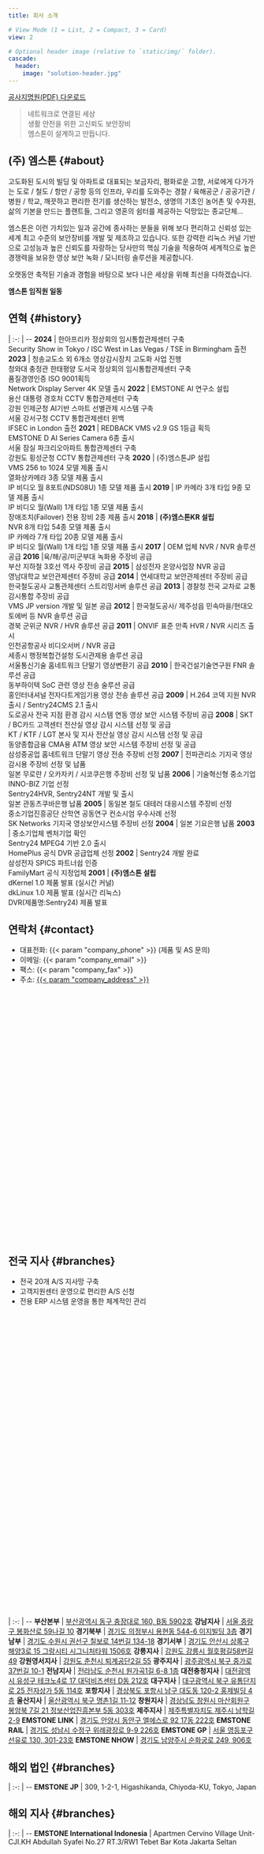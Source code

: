 ```yaml
---
title: 회사 소개

# View Mode (1 = List, 2 = Compact, 3 = Card)
view: 2

# Optional header image (relative to `static/img/` folder).
cascade:
  header:
    image: "solution-header.jpg"
---
```


[공사지명원(PDF) 다운로드](https://www.emstone.com/data/sales/ko/EMSTONE_2024공사지명원_20240509.pdf)


> 네트워크로 연결된 세상  
> 생활 안전을 위한 고신뢰도 보안장비  
> 엠스톤이 설계하고 만듭니다.

## (주) 엠스톤 {#about}

고도화된 도시의 빌딩 및 아파트로 대표되는 보금자리, 평화로운 고향, 서로에게 다가가는 도로 / 철도 / 항만 / 공항 등의 인프라, 우리를 도와주는 경찰 / 육해공군 / 공공기관 / 병원 / 학교, 깨끗하고 편리한 전기를 생산하는 발전소, 생명의 기초인 농어촌 및 수자원, 삶의 기본을 만드는 플랜트들, 그리고 영혼의 쉼터를 제공하는 덕망있는 종교단체...

엠스톤은 이런 가치있는 일과 공간에 종사하는 분들을 위해 보다 편리하고 신뢰성 있는 세계 최고 수준의 보안장비를 개발 및 제조하고 있습니다. 또한 강력한 리눅스 커널 기반으로 고성능과 높은 신뢰도를 자랑하는 당사만의 핵심 기술을 적용하여 세계적으로 높은 경쟁력을 보유한 영상 보안 녹화 / 모니터링 솔루션을 제공합니다.

오랫동안 축적된 기술과 경험을 바탕으로 보다 나은 세상을 위해 최선을 다하겠습니다.

**엠스톤 임직원 일동**

## 연혁 {#history}

 | 
:-: | --
**2024** | 한아프리카 정상회의 임시통합관제센터 구축<br> Security Show in Tokyo / ISC West in Las Vegas / TSE in Birmingham 출전
**2023** | 청송교도소 외 6개소 영상감시장치 고도화 사업 진행<br>청와대 충정관 한태평양 도서국 정상회의 임시통합관제센터 구축<br>품질경영인증 ISO 9001획득<br>Network Display Server 4K 모델 출시
**2022** | EMSTONE AI 연구소 설립<br>용산 대통령 경호처 CCTV 통합관제센터 구축<br>강원 인제군청 AI기반 스마트 선별관제 시스템 구축<br>서울 강서구청 CCTV 통합관제센터 윈백<br>IFSEC in London 출전
**2021** | REDBACK VMS v2.9 GS 1등급 획득<br>EMSTONE D AI Series Camera 6종 출시<br>서울 잠실 파크리오아파트 통합관제센터 구축<br>강원도 횡성군청 CCTV 통합관제센터 구축
**2020** | (주)엠스톤JP 설립<br>VMS 256 to 1024 모델 제품 출시<br>열화상카메라 3종 모델 제품 출시<br>IP 비디오 월 8포트(NDS08U) 1종 모델 제품 출시
**2019** | IP 카메라 3개 타입 9종 모델 제품 출시<br>IP 비디오 월(Wall) 1개 타입 1종 모델 제품 출시<br>장애조치(Failover) 전용 장비 2종 제품 출시
**2018** | **(주)엠스톤KR 설립**<br>NVR 8개 타입 54종 모델 제품 출시<br>IP 카메라 7개 타입 20종 모델 제품 출시<br>IP 비디오 월(Wall) 1개 타입 1종 모델 제품 출시
**2017** | OEM 업체 NVR / NVR 솔루션 공급
**2016** |육/해/공/미군부대 녹화용 주장비 공급<br>부산 지하철 3호선 역사 주장비 공급
**2015** | 삼성전자 온양사업장 NVR 공급<br>영남대학교 보안관제센터 주장비 공급
**2014** | 연세대학교 보안관제센터 주장비 공급<br>한국철도공사 교통관제센터 스트리밍서버 솔루션 공급
**2013** | 경찰청 전국 교차로 교통감시통합 주장비 공급<br>VMS JP version 개발 및 일본 공급
**2012** | 한국철도공사/ 제주성읍 민속마을/현대오토에버 등 NVR 솔루션 공급<br>경북 군위군 NVR / HVR 솔루션 공급
**2011** | ONVIF 표준 만족 HVR / NVR 시리즈 출시<br>인천공항공사 비디오서버 / NVR 공급<br>세종시 행정복합건설청 도시관제용 솔루션 공급<br>서울통신기술 홈네트워크 단말기 영상변환기 공급
**2010** | 한국건설기술연구원 FNR 솔루션 공급<br>동부하이텍 SoC 관련 영상 전송 술루션 공급<br>홍인터내셔널 전자다트게임기용 영상 전송 솔루션 공급
**2009** | H.264 코덱 지원 NVR 출시 / Sentry24CMS 2.1 출시<br>도로공사 전국 지점 환경 감시 시스템 연동 영상 보안 시스템 주장비 공급
**2008** | SKT / BC카드 고객센터 전산실 영상 감시 시스템 선정 및 공급<br>KT / KTF / LGT 본사 및 지사 전산실 영상 감시 시스템 선정 및 공급<br>동양종합금융 CMA용 ATM 영상 보안 시스템 주장비 선정 및 공급<br>삼성중공업 홈네트워크 단말기 영상 전송 주장비 선정
**2007** | 전파관리소 기지국 영상 감시용 주장비 선정 및 납품<br>일본 무로란 / 오카자키 / 시코쿠은행 주장비 선정 및 납품
**2006** | 기술혁신형 중소기업 INNO-BIZ 기업 선정<br>Sentry24HVR, Sentry24NT 개발 및 출시<br>일본 관동츠쿠바은행 납품
**2005** | 동일본 철도 대테러 대응시스템 주장비 선정<br>중소기업진흥공단 산학연 공동연구 컨소시엄 우수사례 선정<br>SK Networks 기지국 영상보안시스템 주장비 선정
**2004** | 일본 기요은행 납품
**2003** | 중소기업체 벤처기업 확인<br>Sentry24 MPEG4 기반 2.0 출시<br>HomePlus 공식 DVR 공급업체 선정
**2002** | Sentry24 개발 완료<br>삼성전자 SPICS 파트너쉽 인증<br>FamilyMart 공식 지정업체
**2001** | **(주)엠스톤 설립**<br>dKernel 1.0 제품 발표 (실시간 커널)<br>dkLinux 1.0 제품 발표 (실시간 리눅스)<br>DVR(제품명:Sentry24) 제품 발표

## 연락처 {#contact}

- 대표전화: {{< param "company_phone" >}} (제품 및 AS 문의)
- 이메일: {{< param "company_email" >}}
- 팩스: {{< param "company_fax" >}}
- 주소: [{{< param "company_address" >}}](https://naver.me/GJFQCIiN)

<script type="text/javascript" src="https://openapi.map.naver.com/openapi/v3/maps.js?ncpClientId=ugdu0l0lhf&callback=initMaps"></script>
<script>
  function initMaps() {
    initCompanyMap();
    initBranchMap();
  }
</script>

<div id="company-map" style="width:100%;height:500px;"></div>
<script>
  function initCompanyMap() {
    var map = new naver.maps.Map('company-map', {
      center: new naver.maps.LatLng(37.4844101022522, 126.893265600121),
      zoom: 16,
      zoomControl: true,
      scaleControl: false,
      logoControl: false,
      mapDataControl: false,
    });
    var marker = new naver.maps.Marker({
      map: map,
      position: map.getCenter(),
      title: '{{< param "company_address" >}}',
      clickable: true,
      draggable: false,
    });
    naver.maps.Event.addListener(marker, 'click', function() {
      window.open('https://naver.me/GJFQCIiN', '_blank');
    });
  }
</script>

## 전국 지사 {#branches}

- 전국 20개 A/S 지사망 구축
- 고객지원센터 운영으로 편리한 A/S 신청
- 전용 ERP 시스템 운영을 통한 체계적인 관리

<div id="branch-map" style="width:100%; height:600px"></div>
<script>
  function initBranchMap() {
    var map = new naver.maps.Map('branch-map', {
      center: new naver.maps.LatLng(35.46492657579976, 127.81048972306141),
      zoom: 7,
      zoomControl: true,
      scaleControl: false,
      logoControl: false,
      mapDataControl: false,
    });
    var branches = [
      {
        title: '부산본부',
        address: '부산광역시 동구 충장대로 160, B동 5902호',
        latlng: new naver.maps.LatLng(35.1160847, 129.0451184)
      },
      {
        title: '강남지사',
        address: '서울 중랑구 봉화산로 59나길 10',
        latlng: new naver.maps.LatLng(37.6107960, 127.1042533)
      },
      {
        title: '경기북부',
        address: '경기도 의정부시 용현동 544-6 이지빌딩 3층',
        latlng: new naver.maps.LatLng(37.7510873133029, 127.08225158692)
      },
      {
        title: '경기남부',
        address: '경기도 수원시 권선구 칠보로 14번길 134-18',
        latlng: new naver.maps.LatLng(37.2629117256969, 126.942075842681)
      },
      {
        title: '경기서부',
        address: '경기도 안산시 상록구 해양3로 15 그랑시티 시그니처타워 1506호',
        latlng: new naver.maps.LatLng(37.285844, 126.828304)
      },
      {
        title: '강릉지사',
        address: '강원도 강릉시 월호평길58번길 49',
        latlng: new naver.maps.LatLng(37.7423341304819, 128.941092005768)
      },
      {
        title: '강원영서지사',
        address: '강원도 춘천시 퇴계공단2길 55',
        latlng: new naver.maps.LatLng(37.8429083, 127.7375769)
      },
      {
        title: '광주지사',
        address: '광주광역시 북구 버들로 40 서광빌딩 2층',
        latlng: new naver.maps.LatLng(35.1602991, 126.9047373)
      },
      {
        title: '전남지사',
        address: '전라남도 순천시 원가곡1길 6-8 1층',
        latlng: new naver.maps.LatLng(34.9848948869031, 127.485635557558)
      },
      {
        title: '대전충청지사',
        address: '대전광역시 유성구 테크노4로 17 대덕비즈센터 D동 212호',
        latlng: new naver.maps.LatLng(36.4324105236722, 127.394988399765)
      },
      {
        title: '대구지사',
        address: '대구광역시 북구 유통단지로 25 전자상가 5동 114호',
        latlng: new naver.maps.LatLng(35.9059874027454, 128.605599780479)
      },
      {
        title: '포항지사',
        address: '경상북도 포항시 남구 대도동 120-2 홍제빌딩 4층',
        latlng: new naver.maps.LatLng(36.0155264392202, 129.36587360496)
      },
      {
        title: '울산지사',
        address: '울산광역시 북구 명촌1길 11-12',
        latlng: new naver.maps.LatLng(35.559595431881, 129.360273570116)
      },
      {
        title: '창원지사',
        address: '경상남도 창원시 마산회원구 봉암북 7길 21 정보산업진흥본부 5동 303호',
        latlng: new naver.maps.LatLng(35.2246964071696, 128.598326962526)
      },
      {
        title: '제주지사',
        address: '제주특별자치도 제주시 남학길 2-9',
        latlng: new naver.maps.LatLng(33.4627065, 126.5283146)
      },
      {
        title: 'EMSTONE LINK',
        address: '경기도 안양시 동안구 엘에스로 92 17동 222호',
        latlng: new naver.maps.LatLng(37.3716115335068, 126.95143075168)
      },
      { title: 'EMSTONE RAIL',
        address: '경기도 성남시 수정구 위례광장로 9-9 226호',
        latlng: new naver.maps.LatLng(37.4645205465071, 127.141135668958)
      },
      { title: 'EMSTONE GP',
        address: '서울특별시 영등포구 선유로 130, 301-23호',
        latlng: new naver.maps.LatLng(37.5253785, 126.8913760)
      },
      { title: 'EMSTONE NHOW',
        address: '경기도 남양주시 순화궁로 249, 906호',
        latlng: new naver.maps.LatLng(37.6502974, 127.1281473)
      }
    ];
    for (var i = 0; i < branches.length; i++) {
      var branch = branches[i];
      var marker = new naver.maps.Marker({
        map: map,
        position: branch.latlng,
        title: branch.title,
        clickable: true,
        draggable: false,
      });
      marker.address = branch.address;
      naver.maps.Event.addListener(marker, 'click', function() {
        window.open('https://map.naver.com/v5/search/' + encodeURI(this.address), '_blank');
      });
    }
  }
</script>

 |
:-: | --
**부산본부** | [부산광역시 동구 충장대로 160, B동 5902호](https://map.naver.com/v5/search/부산광역시+동구+충장대로+160+B동+5902호) 
**강남지사** | [서울 중랑구 봉화산로 59나길 10](https://map.naver.com/v5/search/서울+중랑구+봉화산로+59나길+10)
**경기북부** | [경기도 의정부시 용현동 544-6 이지빌딩 3층](https://map.naver.com/v5/search/경기도+의정부시+용현동+544-6+이지빌딩+3층)
**경기남부** | [경기도 수원시 권선구 칠보로 14번길 134-18](https://map.naver.com/v5/search/경기도+수원시+권선구+칠보로+14번길+134-18)
**경기서부** | [경기도 안산시 상록구 해양3로 15 그랑시티 시그니처타워 1506호](https://map.naver.com/v5/search/경기도+안산시+상록구+해양3로+15+그랑시티+시그니처타워+1506호)
**강릉지사** | [강원도 강릉시 월호평길58번길 49](https://map.naver.com/v5/search/강원도+강릉시+월호평길58번길+49)
**강원영서지사** | [강원도 춘천시 퇴계공단2길 55](https://map.naver.com/v5/search/춘천시+퇴계공단2길+55)
**광주지사** | [광주광역시 북구 중가로37번길 10-1](https://map.naver.com/v5/search/광주광역시+북구+중가로37번길+10-1+1층)
**전남지사** | [전라남도 순천시 원가곡1길 6-8 1층](https://map.naver.com/v5/search/전라남도+순천시+원가곡1길+6-8+1층)
**대전충청지사** | [대전광역시 유성구 테크노4로 17 대덕비즈센터 D동 212호](https://map.naver.com/v5/search/대전광역시+유성구+테크노4로+17+대덕비즈센터+D동+212호)
**대구지사** | [대구광역시 북구 유통단지로 25 전자상가 5동 114호](https://map.naver.com/v5/search/대구광역시+북구+유통단지로+25+전자상가+5동+114호)
**포항지사** | [경상북도 포항시 남구 대도동 120-2 홍제빌딩 4층](https://map.naver.com/v5/search/경상북도+포항시+남구+대도동+120-2+홍제빌딩+4층)
**울산지사** | [울산광역시 북구 명촌1길 11-12](https://map.naver.com/v5/search/울산광역시+북구+명촌1길+11-12)
**창원지사** | [경상남도 창원시 마산회원구 봉암북 7길 21 정보산업진흥본부 5동 303호](https://map.naver.com/v5/search/경상남도+창원시+마산회원구+봉암북+7길+21+정보산업진흥본부+5동+303호)
**제주지사** | [제주특별자치도 제주시 남학길 2-9](https://map.naver.com/v5/search/제주특별자치도+제주시+남학길+2-9)
**EMSTONE LINK** | [경기도 안양시 동안구 엘에스로 92 17동 222호](https://map.naver.com/v5/search/경기도+안양시+동안구+엘에스로+92+17동+222호)
**EMSTONE RAIL** | [경기도 성남시 수정구 위례광장로 9-9 226호](https://map.naver.com/v5/search/경기도+성남시+수정구+위례광장로+9-9+301호)
**EMSTONE GP** | [서울 영등포구 선유로 130, 301-23호](https://map.naver.com/v5/search/서울+영등포구+선유로+130+301-23호)
**EMSTONE NHOW** | [경기도 남양주시 순화궁로 249, 906호](https://map.naver.com/v5/search/경기도+남양주시+순화궁로+249+906호)

## 해외 법인 {#branches}
 |
:-: | --
**EMSTONE JP** | 309, 1-2-1, Higashikanda, Chiyoda-KU, Tokyo, Japan

## 해외 지사 {#branches}
 |
:-: | --
**EMSTONE International Indonesia** | Apartmen Cervino Village Unit-CJI.KH Abdullah Syafei No.27 RT.3/RW1 Tebet Bar Kota Jakarta Seltan